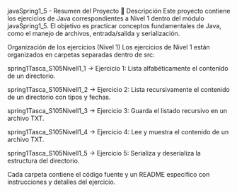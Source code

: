 javaSpring1_5 - Resumen del Proyecto
📄 Descripción
Este proyecto contiene los ejercicios de Java correspondientes a Nivel 1 dentro del módulo javaSpring1_5. El objetivo es
practicar conceptos fundamentales de Java, como el manejo de archivos, entrada/salida y serialización.

Organización de los ejercicios (Nivel 1)
Los ejercicios de Nivel 1 están organizados en carpetas separadas dentro de src:

spring1Tasca_S105Nivell1_1 → Ejercicio 1: Lista alfabéticamente el contenido de un directorio.

spring1Tasca_S105Nivell1_2 → Ejercicio 2: Lista recursivamente el contenido de un directorio con tipos y fechas.

spring1Tasca_S105Nivell1_3 → Ejercicio 3: Guarda el listado recursivo en un archivo TXT.

spring1Tasca_S105Nivell1_4 → Ejercicio 4: Lee y muestra el contenido de un archivo TXT.

spring1Tasca_S105Nivell1_5 → Ejercicio 5: Serializa y deserializa la estructura del directorio.

Cada carpeta contiene el código fuente y un README específico con instrucciones y detalles del ejercicio.